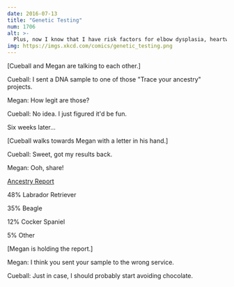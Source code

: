 ```yaml
---
date: 2016-07-13
title: "Genetic Testing"
num: 1706
alt: >-
  Plus, now I know that I have risk factors for elbow dysplasia, heartworm, parvo, and mange.
img: https://imgs.xkcd.com/comics/genetic_testing.png
---
```

[Cueball and Megan are talking to each other.]

Cueball: I sent a DNA sample to one of those "Trace your ancestry" projects.

Megan: How legit are those?

Cueball: No idea. I just figured it'd be fun.

Six weeks later...

[Cueball walks towards Megan with a letter in his hand.]

Cueball: Sweet, got my results back.

Megan: Ooh, share!

<u>Ancestry Report</u>

48% Labrador Retriever

35% Beagle

12% Cocker Spaniel

5% Other

[Megan is holding the report.]

Megan: I think you sent your sample to the wrong service.

Cueball: Just in case, I should probably start avoiding chocolate.